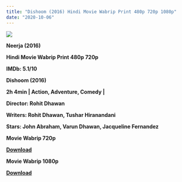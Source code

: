 ```yaml
---
title: "Dishoom (2016) Hindi Movie Wabrip Print 480p 720p 1080p"
date: "2020-10-06"
---
```


[**![](https://1.bp.blogspot.com/-boNpXyk76f8/XsthjehjpcI/AAAAAAAACLM/po35TDPnprQ5LgWO8J3LTwC9SmGEJ8WYwCLcBGAsYHQ/s1600/dishoom_movie.jpg)**](https://1.bp.blogspot.com/-boNpXyk76f8/XsthjehjpcI/AAAAAAAACLM/po35TDPnprQ5LgWO8J3LTwC9SmGEJ8WYwCLcBGAsYHQ/s1600/dishoom_movie.jpg)

 **Neerja (2016)**

**Hindi Movie Wabrip Print 480p 720p**

**IMDb: 5.1/10**

**Dishoom (2016)**

**2h 4min | Action, Adventure, Comedy |** 

**Director: Rohit Dhawan**

**Writers: Rohit Dhawan, Tushar Hiranandani**

**Stars: John Abraham, Varun Dhawan, Jacqueline Fernandez**

 **Movie Wabrip 720p** 

**[Download](https://royalfitness.xyz/archives/1409)** 

 **Movie Wabrip 1080p** 

**[Download](https://royalfitness.xyz/archives/1411)**
